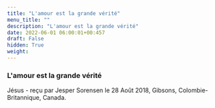 ```yaml
---
title: "L'amour est la grande vérité"
menu_title: ""
description: "L'amour est la grande vérité"
date: 2022-06-01 06:00:01+00:457
draft: False
hidden: True
weight:
---
```

### L'amour est la grande vérité

Jésus - reçu par Jesper Sorensen le 28 Août 2018, Gibsons, Colombie-Britannique, Canada.




